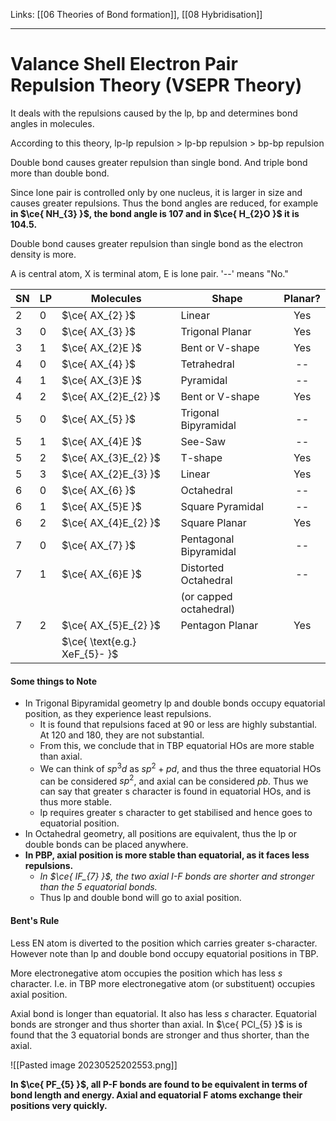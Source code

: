 Links: [[06 Theories of Bond formation]], [[08 Hybridisation]] 
___
# Valance Shell Electron Pair Repulsion Theory (VSEPR Theory)
It deals with the repulsions caused by the lp, bp and determines bond angles in molecules.

According to this theory,
lp-lp repulsion > lp-bp repulsion > bp-bp repulsion 

Double bond causes greater repulsion than single bond. And triple bond more than double bond. 

Since lone pair is controlled only by one nucleus, it is larger in size and causes greater repulsions. Thus the bond angles are reduced, for example **in $\ce{ NH_{3} }$, the bond angle is 107 and in $\ce{ H_{2}O }$ it is 104.5.**

Double bond causes greater repulsion than single bond as the electron density is more. 

A is central atom, X is terminal atom, E is lone pair. '--' means "No."

| SN  | LP  | Molecules                     | Shape                  | Planar? |
| --- | --- | ----------------------------- | ---------------------- |:-------:|
| 2   | 0   | $\ce{ AX_{2} }$               | Linear                 |   Yes   |
| 3   | 0   | $\ce{ AX_{3} }$               | Trigonal Planar        |   Yes   |
| 3   | 1   | $\ce{ AX_{2}E }$              | Bent or V-shape        |   Yes   |
| 4   | 0   | $\ce{ AX_{4} }$               | Tetrahedral            |   --    |
| 4   | 1   | $\ce{ AX_{3}E }$              | Pyramidal              |   --    |
| 4   | 2   | $\ce{ AX_{2}E_{2} }$          | Bent or V-shape        |   Yes   |
| 5   | 0   | $\ce{ AX_{5} }$               | Trigonal Bipyramidal   |   --    |
| 5   | 1   | $\ce{ AX_{4}E }$              | See-Saw                |   --    |
| 5   | 2   | $\ce{ AX_{3}E_{2} }$          | T-shape                |   Yes   |
| 5   | 3   | $\ce{ AX_{2}E_{3} }$          | Linear                 |   Yes   |
| 6   | 0   | $\ce{ AX_{6} }$               | Octahedral             |   --    |
| 6   | 1   | $\ce{ AX_{5}E }$              | Square Pyramidal       |   --    |
| 6   | 2   | $\ce{ AX_{4}E_{2} }$          | Square Planar          |   Yes   |
| 7   | 0   | $\ce{ AX_{7} }$               | Pentagonal Bipyramidal |   --    |
| 7   | 1   | $\ce{ AX_{6}E }$              | Distorted Octahedral   |   --    |
|     |     |                               | (or capped octahedral) |         |
| 7   | 2   | $\ce{ AX_{5}E_{2} }$          | Pentagon Planar        |   Yes   |
|     |     | $\ce{ \text{e.g.} XeF_{5}- }$ |                        |         |


#### Some things to Note
- In Trigonal Bipyramidal geometry lp and double bonds occupy equatorial position, as they experience least repulsions. 
	- It is found that repulsions faced at 90 or less are highly substantial. At 120 and 180, they are not substantial. 
	- From this, we conclude that in TBP equatorial HOs are more stable than axial. 
	- We can think of $sp^{3}d$ as $sp^{2} + pd$, and thus the three equatorial HOs can be considered $sp^{2}$, and axial can be considered $pb$. Thus we can say that greater s character is found in equatorial HOs, and is thus more stable. 
	- lp requires greater s character to get stabilised and hence goes to equatorial position. 
- In Octahedral geometry, all positions are equivalent, thus the lp or double bonds can be placed anywhere. 
- **In PBP, axial position is more stable than equatorial, as it faces less repulsions.** 
	- *In $\ce{ IF_{7} }$, the two axial I-F bonds are shorter and stronger than the 5 equatorial bonds.*  
	- Thus lp and double bond will go to axial position. 

#### Bent's Rule
Less EN atom is diverted to the position which carries greater s-character. However note than lp and double bond occupy equatorial positions in TBP.

More electronegative atom occupies the position which has less $s$ character. I.e. in TBP more electronegative atom (or substituent) occupies axial position.

Axial bond is longer than equatorial. It also has less $s$ character.
Equatorial bonds are stronger and thus shorter than axial. 
In $\ce{ PCl_{5} }$ is is found that the 3 equatorial bonds are stronger and thus shorter, than the axial. 

![[Pasted image 20230525202553.png]]

**In $\ce{ PF_{5} }$, all P-F bonds are found to be equivalent in terms of bond length and energy. Axial and equatorial F atoms exchange their positions very quickly.** 


